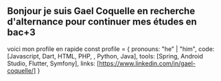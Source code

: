 ## Bonjour je suis Gael Coquelle en recherche d'alternance pour continuer mes études en bac+3
voici mon profile en rapide
const profile = {
  pronouns: "he" | "him",
  code: [Javascript, Dart, HTML, PHP, , Python, Java],
  tools: [Spring, Android Studio, Flutter, Symfony],
  links: [https://www.linkedin.com/in/gael-coquelle/]
  }
